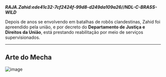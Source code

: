 ***RAJA.Zahid:ede41c32-7cf2424f-99d8-d249da109a26//NDL-C-BRASS-WILD***

Depois de anos se envolvendo em batalhas de robôs clandestinas, Zahid foi apreendido pela união, e por decreto do **Departamento de Justiça e Direitos da União**, está prestando reabilitação por meio de serviços supervisionados.

---
## Arte do Mecha
![image](/mechs/Allos.png)
